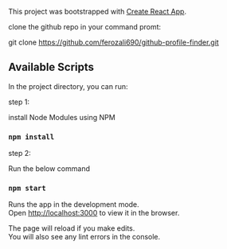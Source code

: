 This project was bootstrapped with [Create React App](https://github.com/facebook/create-react-app).

clone the github repo in your command promt:

git clone https://github.com/ferozali690/github-profile-finder.git

## Available Scripts

In the project directory, you can run:

step 1:

install Node Modules using NPM

### `npm install`

step 2:

Run the below command

### `npm start`

Runs the app in the development mode.<br />
Open [http://localhost:3000](http://localhost:3000) to view it in the browser.

The page will reload if you make edits.<br />
You will also see any lint errors in the console.
